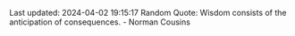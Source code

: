 Last updated: 2024-04-02 19:15:17
Random Quote: Wisdom consists of the anticipation of consequences. - Norman Cousins